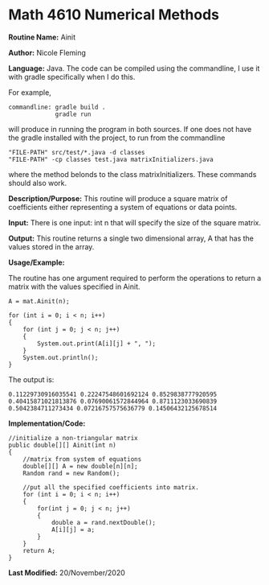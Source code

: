 # Math 4610 Numerical Methods

**Routine Name:**           Ainit

**Author:** Nicole Fleming

**Language:** Java. The code can be compiled using the commandline, I use it with gradle specifically when I do this.

For example,

    commandline: gradle build .
                 gradle run

will produce in running the program in both sources. If one does not have the gradle installed with the project, to run from the commandline

    "FILE-PATH" src/test/*.java -d classes
    "FILE-PATH" -cp classes test.java matrixInitializers.java
    
where the method belonds to the class matrixInitializers. These commands should also work.

**Description/Purpose:** This routine will produce a square matrix of coefficients either representing a system of equations or data points.

**Input:** There is one input: int n that will specify the size of the square matrix. 

**Output:** This routine returns a single two dimensional array, A that has the values stored in the array. 

**Usage/Example:**

The routine has one argument required to perform the operations to return a matrix with the values specified in Ainit.

    A = mat.Ainit(n);
    
    for (int i = 0; i < n; i++)
    {
        for (int j = 0; j < n; j++)
        {
            System.out.print(A[i][j] + ", ");
        }
        System.out.println();
    }

The output is:

    0.11229730916035541 0.22247548601692124 0.8529838777920595 
    0.40415871021813876 0.07690061572844964 0.8711123033690839 
    0.5042384711273434 0.07216757575636779 0.14506432125678514 
  
  

**Implementation/Code:** 

    //initialize a non-triangular matrix
    public double[][] Ainit(int n)
    {
        //matrix from system of equations
        double[][] A = new double[n][n];
        Random rand = new Random();

        //put all the specified coefficients into matrix.
        for (int i = 0; i < n; i++)
        {
            for(int j = 0; j < n; j++)
            {
                double a = rand.nextDouble();
                A[i][j] = a;
            }
        }
        return A;
    }

**Last Modified:** 20/November/2020
